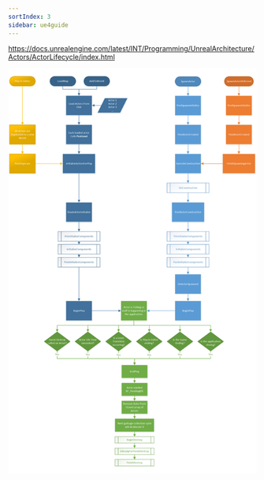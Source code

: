 ```yaml
---
sortIndex: 3
sidebar: ue4guide
---
```


<https://docs.unrealengine.com/latest/INT/Programming/UnrealArchitecture/Actors/ActorLifecycle/index.html>

![ActorLifeCycle1](../../assets/ActorLifeCycle1.png)
